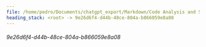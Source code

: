 ```yaml
---
file: /home/pedro/Documents/chatgpt_export/Markdown/Code Analysis and Suggestions.md
heading_stack: <root> -> 9e26d6f4-d44b-48ce-804a-b866059e8a08
---
```

###### 9e26d6f4-d44b-48ce-804a-b866059e8a08
